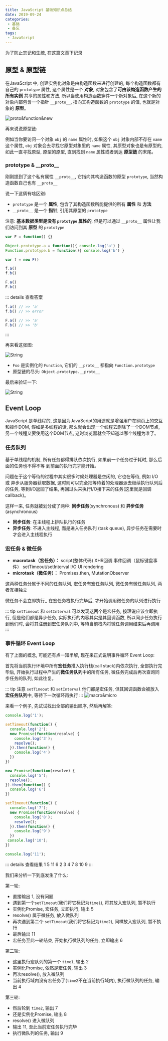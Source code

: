```yaml
---
title: JavaScript 基础知识点总结
date: 2019-09-24
categories:
 - 基础
 - 备忘
tags:
 - JavaScript
---
```


为了防止忘记和生疏, 在这篇文章下记录

## 原型 & 原型链

在JavaScript 中, 创建实例化对象是由构造函数来进行创建的, 每个构造函数都有自己的 `prototype` 属性, 这个属性是一个 **对象**, 对象包含了**可由该构造函数产生的所有实例** 共享的属性和方法, 所以当使用构造函数穿件一个新对象后, 在这个新的对象内部包含一个指针 `__proto__`, 指向其构造函数的 `prototype` 的值, 也就是对象的 **原型**。

![proto&function&new](../../.vuepress/public/images/originaljavaScript/proto&function&new.jpg)

再来说说原型链:

例如当你要访问一个对象 `obj` 的 `name` 属性时, 如果这个 `obj` 对象内部不存在 `name` 这个属性, `obj` 对象会去寻找它原型对象里的 `name` 属性, 其原型对象也是有原型的, 如此一直寻找原型, 原型的原型, 直到找到 `name` 属性或者到达 **原型链** 的末尾。

### prototype & \_\_proto\_\_

刚刚提到了这个私有属性 `__proto__`, 它指向其构造函数的原型 `prototype`, 当然构造函数自己也有 `__proto__`

说一下这俩有啥区别:

* `prototype` 是一个 **属性**, 包含了其构造函数所能提供的所有 **属性** 和 **方法**
* `__proto__` 是一个 **指针**, 引用其原型的 `prototype`

注意: **基本数据类型是没有 `prototype` 属性的**, 但是可以通过 `__proto__` 属性让我们访问到其 **原型** 的 `prototype`

```js
var F = function() {}

Object.prototype.a = function(){ console.log('a') }
Function.prototype.b = function(){ console.log('b') }

var f = new F()

f.a()
f.b()

F.a()
F.b()
```

::: details 查看答案

```js
f.a() // >> 'a'
f.b() // >> error

F.a() // >> 'a'
F.b() // >> 'b'
```

:::

再来看这张图:

![String](./../../.vuepress/public/images/originaljavaScript/prototree.jpg)

* `Foo` 是实例化的 `Function`, 它们的 `__proto__` 都指向 `Function.prototype`
* 原型链的尽头: `Object.prototype.__proto__`

最后来验证一下:

![String](./../../.vuepress/public/images/originaljavaScript/foo's_proto.png)

## Event Loop

JavaScript 是单线程的, 这是因为JavaScript的用途就是增强用户在网页上的交互和操作DOM, 假如是多线程的话, 那么就会出现一个线程去删除了一个DOM节点, 另一个线程又要使用这个DOM节点, 这时浏览器就会不知道以哪个线程为准了。

### 任务队列

基于单线程的机制, 所有任务都得排队依次执行, 如果前一个任务过于耗时, 那么后面的任务也不得不等
到前面的执行完才能开始。

问题在于这个等待的过程中其实很多时候处理器是空闲的, 它也在等待, 例如 I/O 或 异步从服务器获取数据, 这时则可以完全把等待着的处理器派去继续执行队列后的任务, 等到I/O返回了结果, 再回过头来执行I/O接下来的任务(这里就是回调 callback)。

这样一来, 任务就被划分成了两种: **同步任务**(synchronous) 和 **异步任务** (asynchronous)

* **同步任务**: 在主线程上排队执行的任务
* **异步任务**: 不进入主线程, 而是进入任务队列 (task queue), 异步任务在需要时才会进入主线程执行

### 宏任务 & 微任务

* **macrotask（宏任务）：**
  script(整体代码)
  XHR回调
  事件回调（鼠标键盘事件）
  setTimeout/setInterval
  I/O
  UI rendering
* **microtask（微任务）：**
  Promises.then, MutationObserver

这两种任务分属于不同的任务队列, 宏任务有宏任务队列, 微任务有微任务队列, 两者互相独立

微任务不会立即执行,, 在宏任务栈执行完毕后, 才开始调用微任务的队列进行执行

::: tip `setTimeout` 和 `setInterval`
可以发现这两个是宏任务, 按理说应该立即执行, 但是他们都是异步任务, 实际执行的内容其实是其回调函数, 所以同步任务执行到他们时, 会将其注册到宏任务队列中, 等待当前栈内将微任务调用结束后再调用
:::

### 事件循环 Event Loop

有了上面的概念, 可能还有点一知半解, 现在来正式说明事件循环 Event Loop:

首先将当前执行环境中所有**宏任务**推入执行栈(call stack)内依次执行, 全部执行完毕后, 开始执行过程中产生的**微任务队列**中的所有任务, 微任务完成后再次查询同步任务的队列, 如此往复。

::: tip 注意 `setTimeout` 和 `setInterval`
他们都是宏任务, 但其回调函数会被放入**宏任务队列**中, 等待下一次循环再执行
:::
![macro&micro](../../.vuepress/public/images/originaljavaScript/macro&micro.png)

来看一个例子, 先试试找出全部的输出顺序, 然后再解答:

```js
console.log('1');

setTimeout(function() {
  console.log('2');
  new Promise(function(resolve) {
    console.log('3');
    resolve();
  }).then(function() {
    console.log('4')
  })
})

new Promise(function(resolve) {
  console.log('5');
  resolve();
}).then(function() {
  console.log('6')
})

setTimeout(function() {
  console.log('7');
  new Promise(function(resolve) {
    console.log('8');
    resolve();
  }).then(function() {
    console.log('9')
  })
 console.log('10');
})

console.log('11');
```

::: details 查看结果
1
5
11
6
2
3
4
7
8
10
9
:::

我们来分析一下到底发生了什么:

第一轮:

* 直接输出 1, 没有问题
* 遇到第一个`setTimeout`(我们将它标记为`time1`), 将其放入宏队列, 暂不执行
* 实例化Promise, 宏任务, 立即执行, 输出 5
* resolve() 属于微任务, 放入微队列
* 再次遇到第二个 `setTimeout`(我们将它标记为`time2`), 同样放入宏队列, 暂不执行
* 最后输出 11
* 宏任务至此一轮结束, 开始执行微队列的任务, 立即输出 6

第二轮:

* 这里执行宏队列的第一个 `time1`, 输出 2
* 实例化Promise, 依然是宏任务, 输出 3
* 再次resolve(), 放入微队列
* 当前执行域内没有宏任务了(`time2`不在当前执行域内), 执行微队列的任务, 输出 4

第三轮:

* 然后轮到 `time2`, 输出 7
* 还是实例化Promise, 输出 8
* resolve() 进入微队列
* 输出 11, 至此当前宏任务执行完毕
* 执行微队列的任务, 输出 9
